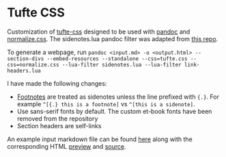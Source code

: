 Tufte CSS
=========

Customization of [tufte-css](https://github.com/edwardtufte/tufte-css) designed to be used with [pandoc](https://pandoc.org) and [normalize.css](https://github.com/necolas/normalize.css). The sidenotes.lua pandoc filter was adapted from [this repo](https://github.com/jez/pandoc-sidenote).

To generate a webpage, run `pandoc <input.md> -o <output.html> --section-divs --embed-resources --standalone --css=tufte.css --css=normalize.css --lua-filter sidenotes.lua --lua-filter link-headers.lua`

I have made the following changes:
- [Footnotes](https://pandoc.org/chunkedhtml-demo/8.19-footnotes.html) are treated as sidenotes unless the line prefixed with `{.}`. For example `^[{.} this is a footnote]` vs `^[this is a sidenote]`.
- Use sans-serif fonts by default. The custom et-book fonts have been removed from the repository
- Section headers are self-links

An example input markdown file can be found [here](./example/example.md) along with the corresponding HTML [preview](https://html-preview.github.io/?url=https://github.com/TeaUponTweed/tufte-css/blob/main/example/example-output.html) and [source](./example/example-output.html).

